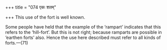 +++
title = "074 एकः शतम्"

+++
This use of the fort is well known.

Some people have held that the example of the ‘rampart’ indicates that
this refers to the ‘hill-fort’. But this is not right; because ramparts
are possible in ‘earthen forts’ also. Hence the use here described must
refer to all kinds of forts.—(71)


